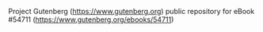 Project Gutenberg (https://www.gutenberg.org) public repository for
eBook #54711 (https://www.gutenberg.org/ebooks/54711)
